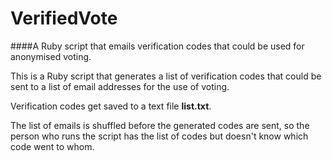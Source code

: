 # VerifiedVote
####A Ruby script that emails verification codes that could be used for anonymised voting.

This is a Ruby script that generates a list of verification codes that could be sent to a list of email addresses for the use of voting.

Verification codes get saved to a text file **list.txt**.

The list of emails is shuffled before the generated codes are sent, so the person who runs the script has the list of codes but doesn't know which code went to whom.

